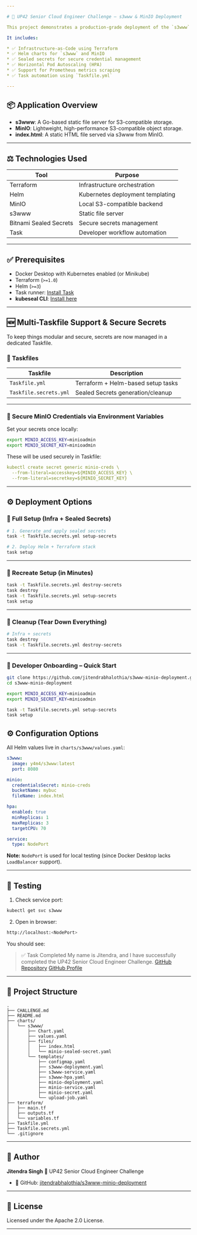 ```yaml
---

# 🚀 UP42 Senior Cloud Engineer Challenge – s3www & MinIO Deployment

This project demonstrates a production-grade deployment of the `s3www` application using **Helm**, **Terraform**, **MinIO**, and **Kubernetes**.

It includes:

* ✅ Infrastructure-as-Code using Terraform
* ✅ Helm charts for `s3www` and MinIO
* ✅ Sealed secrets for secure credential management
* ✅ Horizontal Pod Autoscaling (HPA)
* ✅ Support for Prometheus metrics scraping
* ✅ Task automation using `Taskfile.yml`

---
```


## 📦 Application Overview

* **s3www**: A Go-based static file server for S3-compatible storage.
* **MinIO**: Lightweight, high-performance S3-compatible object storage.
* **index.html**: A static HTML file served via s3www from MinIO.

---

## ⚖️ Technologies Used

| Tool                   | Purpose                          |
| ---------------------- | -------------------------------- |
| Terraform              | Infrastructure orchestration     |
| Helm                   | Kubernetes deployment templating |
| MinIO                  | Local S3-compatible backend      |
| s3www                  | Static file server               |
| Bitnami Sealed Secrets | Secure secrets management        |
| Task                   | Developer workflow automation    |

---

## ✅ Prerequisites

* Docker Desktop with Kubernetes enabled (or Minikube)
* Terraform (`>=1.0`)
* Helm (`>=3`)
* Task runner: [Install Task](https://taskfile.dev/#/installation)
* **kubeseal CLI**: [Install here](https://github.com/bitnami-labs/sealed-secrets)

---

## 🆕 Multi-Taskfile Support & Secure Secrets

To keep things modular and secure, secrets are now managed in a dedicated Taskfile.

### 🔁 Taskfiles

| Taskfile               | Description                        |
| ---------------------- | ---------------------------------- |
| `Taskfile.yml`         | Terraform + Helm-based setup tasks |
| `Taskfile.secrets.yml` | Sealed Secrets generation/cleanup  |

---

### 🔐 Secure MinIO Credentials via Environment Variables

Set your secrets once locally:

```bash
export MINIO_ACCESS_KEY=minioadmin
export MINIO_SECRET_KEY=minioadmin
```

These will be used securely in Taskfile:

```yaml
kubectl create secret generic minio-creds \
  --from-literal=accesskey=${MINIO_ACCESS_KEY} \
  --from-literal=secretkey=${MINIO_SECRET_KEY}
```

---

## ⚙️ Deployment Options

### 🚀 Full Setup (Infra + Sealed Secrets)

```bash
# 1. Generate and apply sealed secrets
task -t Taskfile.secrets.yml setup-secrets

# 2. Deploy Helm + Terraform stack
task setup
```

---

### 🔁 Recreate Setup (in Minutes)

```bash
task -t Taskfile.secrets.yml destroy-secrets
task destroy
task -t Taskfile.secrets.yml setup-secrets
task setup
```

---

### 🧹 Cleanup (Tear Down Everything)

```bash
# Infra + secrets
task destroy
task -t Taskfile.secrets.yml destroy-secrets
```

---

### 🚀 Developer Onboarding – Quick Start

```bash
git clone https://github.com/jitendrabhalothia/s3www-minio-deployment.git
cd s3www-minio-deployment

export MINIO_ACCESS_KEY=minioadmin
export MINIO_SECRET_KEY=minioadmin

task -t Taskfile.secrets.yml setup-secrets
task setup
```
## ⚙️ Configuration Options

All Helm values live in `charts/s3www/values.yaml`:

```yaml
s3www:
  image: y4m4/s3www:latest
  port: 8080

minio:
  credentialsSecret: minio-creds
  bucketName: mybuc
  fileName: index.html

hpa:
  enabled: true
  minReplicas: 1
  maxReplicas: 3
  targetCPU: 70

service:
  type: NodePort
```

**Note:** `NodePort` is used for local testing (since Docker Desktop lacks `LoadBalancer` support).

---

## 🧪 Testing

1. Check service port:

```bash
kubectl get svc s3www
```

2. Open in browser:

```bash
http://localhost:<NodePort>
```

You should see:

> ✅ Task Completed
> My name is Jitendra, and I have successfully completed the UP42 Senior Cloud Engineer Challenge.
> [GitHub Repository](https://github.com/jitendrabhalothia/s3www-minio-deployment)
> [GitHub Profile](https://github.com/jitendrabhalothia)

---

## 📂 Project Structure

```
.
├── CHALLENGE.md
├── README.md
├── charts/
│   └── s3www/
│       ├── Chart.yaml
│       ├── values.yaml
│       ├── files/
│       │   ├── index.html
│       │   └── minio-sealed-secret.yaml
│       └── templates/
│           ├── configmap.yaml
│           ├── s3www-deployment.yaml
│           ├── s3www-service.yaml
│           ├── s3www-hpa.yaml
│           ├── minio-deployment.yaml
│           ├── minio-service.yaml
│           ├── minio-secret.yaml
│           └── upload-job.yaml
├── terraform/
│   ├── main.tf
│   ├── outputs.tf
│   └── variables.tf
├── Taskfile.yml
├── Taskfile.secrets.yml
└── .gitignore
```

---

## 👤 Author

**Jitendra Singh**
🚀 UP42 Senior Cloud Engineer Challenge

* 🔗 GitHub: [jitendrabhalothia/s3www-minio-deployment](https://github.com/jitendrabhalothia/s3www-minio-deployment)

---

## 📜 License

Licensed under the Apache 2.0 License.

---